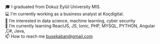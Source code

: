 🎓 I graduated from Dokuz Eylül University MIS.\
💻 I'm currently working as a business analyst at Koçdigital.\
👀 I’m interested in data science, machine learning, cyber security\
🌱 I’m currently learning ReactJS, JS, Ionic, PHP, MYSQL, PYTHON, Angular ,C#, Java,\
📫 How to reach me busekaban@gmail.com

<!---
BuseKaban/BuseKaban is a ✨ special ✨ repository because its `README.md` (this file) appears on your GitHub profile.
You can click the Preview link to take a look at your changes.
--->
